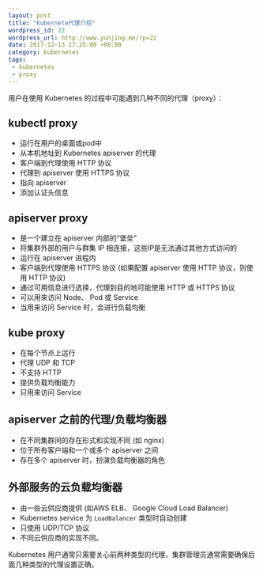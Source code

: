 ```yaml
--- 
layout: post
title: "Kubernete代理介绍"
wordpress_id: 22
wordpress_url: http://www.yunjing.me/?p=22
date: 2017-12-13 17:25:00 +08:00
category: kubernetes
tags: 
 - kubernetes
 - proxy
---
```


用户在使用 Kubernetes 的过程中可能遇到几种不同的代理（proxy）：

## kubectl proxy

- 运行在用户的桌面或pod中
- 从本机地址到 Kubernetes apiserver 的代理
- 客户端到代理使用 HTTP 协议
- 代理到 apiserver 使用 HTTPS 协议
- 指向 apiserver
- 添加认证头信息

## apiserver proxy

- 是一个建立在 apiserver 内部的“堡垒”
- 将集群外部的用户与群集 IP 相连接，这些IP是无法通过其他方式访问的
- 运行在 apiserver 进程内
- 客户端到代理使用 HTTPS 协议 (如果配置 apiserver 使用 HTTP 协议，则使用 HTTP 协议)
- 通过可用信息进行选择，代理到目的地可能使用 HTTP 或 HTTPS 协议
- 可以用来访问 Node、 Pod 或 Service
- 当用来访问 Service 时，会进行负载均衡

## kube proxy

- 在每个节点上运行
- 代理 UDP 和 TCP
- 不支持 HTTP 
- 提供负载均衡能力
- 只用来访问 Service

## apiserver 之前的代理/负载均衡器

- 在不同集群间的存在形式和实现不同 (如 nginx)
- 位于所有客户端和一个或多个 apiserver 之间
- 存在多个 apiserver 时，扮演负载均衡器的角色

## 外部服务的云负载均衡器

- 由一些云供应商提供 (如AWS ELB、 Google Cloud Load Balancer)
- Kubernetes service 为 `LoadBalancer` 类型时自动创建
- 只使用 UDP/TCP 协议
- 不同云供应商的实现不同。

Kubernetes 用户通常只需要关心前两种类型的代理，集群管理员通常需要确保后面几种类型的代理设置正确。